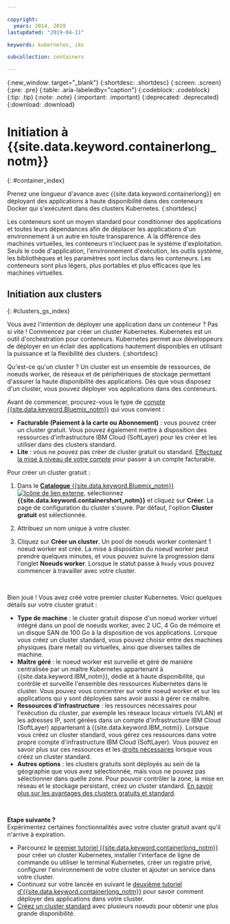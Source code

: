 ```yaml
---

copyright:
  years: 2014, 2019
lastupdated: "2019-04-11"

keywords: kubernetes, iks

subcollection: containers

---
```


{:new_window: target="_blank"}
{:shortdesc: .shortdesc}
{:screen: .screen}
{:pre: .pre}
{:table: .aria-labeledby="caption"}
{:codeblock: .codeblock}
{:tip: .tip}
{:note: .note}
{:important: .important}
{:deprecated: .deprecated}
{:download: .download}


# Initiation à {{site.data.keyword.containerlong_notm}}
{: #container_index}

Prenez une longueur d'avance avec {{site.data.keyword.containerlong}} en déployant des applications à haute disponibilité dans des conteneurs Docker qui s'exécutent dans des clusters Kubernetes.
{:shortdesc}

Les conteneurs sont un moyen standard pour conditionner des applications et toutes leurs dépendances afin de déplacer les applications d'un environnement à un autre en toute transparence. A la différence des machines virtuelles, les conteneurs n'incluent pas le système d'exploitation. Seuls le code d'application, l'environnement d'exécution, les outils système, les bibliothèques et les paramètres sont inclus dans les conteneurs. Les conteneurs sont plus légers, plus portables et plus efficaces que les machines virtuelles.

## Initiation aux clusters
{: #clusters_gs_index}

Vous avez l'intention de déployer une application dans un conteneur ? Pas si vite ! Commencez par créer un cluster Kubernetes. Kubernetes est un outil d'orchestration pour conteneurs. Kubernetes permet aux développeurs de déployer en un éclair des applications hautement disponibles en utilisant la puissance et la flexibilité des clusters.
{:shortdesc}

Qu'est-ce qu'un cluster ? Un cluster est un ensemble de ressources, de noeuds worker, de réseaux et de périphériques de stockage permettant d'assurer la haute disponibilité des applications. Dès que vous disposez d'un cluster, vous pouvez déployer vos applications dans des conteneurs.

Avant de commencer, procurez-vous le type de [compte {{site.data.keyword.Bluemix_notm}}](https://cloud.ibm.com/registration) qui vous convient :
* **Facturable (Paiement à la carte ou Abonnement)** : vous pouvez créer un cluster gratuit. Vous pouvez également mettre à disposition des ressources d'infrastructure IBM Cloud (SoftLayer) pour les créer et les utiliser dans des clusters standard.
* **Lite** : vous ne pouvez pas créer de cluster gratuit ou standard. [Effectuez la mise à niveau de votre compte](/docs/account?topic=account-accountfaqs#changeacct) pour passer à un compte facturable.

Pour créer un cluster gratuit :

1.  Dans le [**Catalogue** {{site.data.keyword.Bluemix_notm}} ![Icône de lien externe](../icons/launch-glyph.svg "Icône de lien externe")](https://cloud.ibm.com/catalog?category=containers), sélectionnez **{{site.data.keyword.containershort_notm}}** et cliquez sur **Créer**. La page de configuration du cluster s'ouvre. Par défaut, l'option **Cluster gratuit** est sélectionnée.

2.  Attribuez un nom unique à votre cluster.

3.  Cliquez sur **Créer un cluster**. Un pool de noeuds worker contenant 1 noeud worker est créé. La mise à disposition du noeud worker peut prendre quelques minutes, et vous pouvez suivre la progression dans l'onglet **Noeuds worker**. Lorsque le statut passe à `Ready` vous pouvez commencer à travailler avec votre cluster.

<br>

Bien joué ! Vous avez créé votre premier cluster Kubernetes. Voici quelques détails sur votre cluster gratuit :

*   **Type de machine** : le cluster gratuit dispose d'un noeud worker virtuel intégré dans un pool de noeuds worker, avec 2 UC, 4 Go de mémoire et un disque SAN de 100 Go à la disposition de vos applications. Lorsque vous créez un cluster standard, vous pouvez choisir entre des machines physiques (bare metal) ou virtuelles, ainsi que diverses tailles de machine.
*   **Maître géré** : le noeud worker est surveillé et géré de manière centralisée par un maître Kubernetes appartenant à {{site.data.keyword.IBM_notm}}, dédié et à haute disponibilité, qui contrôle et surveille l'ensemble des ressources Kubernetes dans le cluster. Vous pouvez vous concentrer sur votre noeud worker et sur les applications qui y sont déployées sans avoir aussi à gérer ce maître.
*   **Ressources d'infrastructure** : les ressources nécessaires pour l'exécution du cluster, par exemple les réseaux locaux virtuels (VLAN) et les adresses IP, sont gérées dans un compte d'infrastructure IBM Cloud (SoftLayer) appartenant à {{site.data.keyword.IBM_notm}}. Lorsque vous créez un cluster standard, vous gérez ces ressources dans votre propre compte d'infrastructure IBM Cloud (SoftLayer). Vous pouvez en savoir plus sur ces ressources et les [droits nécessaires](/docs/containers?topic=containers-users#infra_access) lorsque vous créez un cluster standard.
*   **Autres options** : les clusters gratuits sont déployés au sein de la géographie que vous avez sélectionnée, mais vous ne pouvez pas sélectionner dans quelle zone. Pour pouvoir contrôler la zone, la mise en réseau et le stockage persistant, créez un cluster standard. [En savoir plus sur les avantages des clusters gratuits et standard](/docs/containers?topic=containers-cs_ov#cluster_types).

<br>

**Etape suivante ?**</br>
Expérimentez certaines fonctionnalités avec votre cluster gratuit avant qu'il n'arrive à expiration.

* Parcourez le [premier tutoriel {{site.data.keyword.containerlong_notm}}](/docs/containers?topic=containers-cs_cluster_tutorial#cs_cluster_tutorial) pour créer un cluster Kubernetes, installer l'interface de ligne de commande ou utiliser le terminal Kubernetes, créer un registre privé, configurer l'environnement de votre cluster et ajouter un service dans votre cluster.
* Continuez sur votre lancée en suivant le [deuxième tutoriel d'{{site.data.keyword.containerlong_notm}}](/docs/containers?topic=containers-cs_apps_tutorial#cs_apps_tutorial) pour savoir comment déployer des applications dans votre cluster.
* [Créez un cluster standard](/docs/containers?topic=containers-clusters#clusters_ui) avec plusieurs noeuds pour obtenir une plus grande disponibilité.


